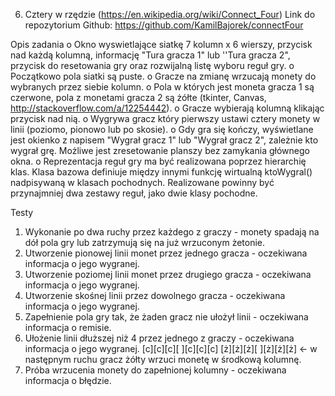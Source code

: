 6.	Cztery w rzędzie (https://en.wikipedia.org/wiki/Connect_Four)
Link do repozytorium Github: https://github.com/KamilBajorek/connectFour

Opis zadania
o	Okno wyswietlające siatkę 7 kolumn x 6 wierszy, przycisk nad każdą kolumną, informację "Tura gracza 1" lub ''Tura gracza 2", przycisk do resetowania gry oraz rozwijalną listę wyboru reguł gry.
o	Początkowo pola siatki są puste.
o	Gracze na zmianę wrzucają monety do wybranych przez siebie kolumn.
o	Pola w których jest moneta gracza 1 są czerwone, pola z monetami gracza 2 są żółte (tkinter, Canvas, http://stackoverflow.com/a/12254442).
o	Gracze wybierają kolumną klikając przycisk nad nią.
o	Wygrywa gracz który pierwszy ustawi cztery monety w linii (poziomo, pionowo lub po skosie).
o	Gdy gra się kończy, wyświetlane jest okienko z napisem "Wygrał gracz 1" lub "Wygrał gracz 2", zależnie kto wygrał grę. Możliwe jest zresetowanie planszy bez zamykania głównego okna.
o	Reprezentacja reguł gry ma być realizowana poprzez hierarchię klas. Klasa bazowa definiuje między innymi funkcję wirtualną ktoWygral() nadpisywaną w klasach pochodnych. Realizowane powinny być przynajmniej dwa zestawy reguł, jako dwie klasy pochodne.

Testy
1.	Wykonanie po dwa ruchy przez każdego z graczy - monety spadają na dół pola gry lub zatrzymują się na już wrzuconym żetonie.
2.	Utworzenie pionowej linii monet przez jednego gracza - oczekiwana informacja o jego wygranej.
3.	Utworzenie poziomej linii monet przez drugiego gracza - oczekiwana informacja o jego wygranej.
4.	Utworzenie skośnej linii przez dowolnego gracza - oczekiwana informacja o jego wygranej.
5.	Zapełnienie pola gry tak, że żaden gracz nie ułożył linii - oczekiwana informacja o remisie.
6.	Ułożenie linii dłuższej niż 4 przez jednego z graczy - oczekiwana informacja o jego wygranej.
[c][c][c][ ][c][c][c]
[ż][ż][ż][ ][ż][ż][ż] <- w następnym ruchu gracz żółty wrzuci monetę w środkową kolumnę.
7.	Próba wrzucenia monety do zapełnionej kolumny - oczekiwana informacja o błędzie.